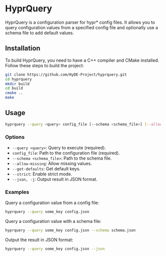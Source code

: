 # HyprQuery

HyprQuery is a configuration parser for hypr\* config files. It allows you to query configuration values from a specified config file and optionally use a schema file to add default values.

## Installation

To build HyprQuery, you need to have a C++ compiler and CMake installed. Follow these steps to build the project:

```sh
git clone https://github.com/HyDE-Project/hyprquery.git
cd hyprquery
mkdir build
cd build
cmake ..
make
```

## Usage

```sh
hyprquery --query <query> config_file [--schema <schema_file>] [--allow-missing] [--get-defaults] [--strict] [--json]
```

### Options

- `--query <query>`: Query to execute (required).
- `config_file`: Path to the configuration file (required).
- `--schema <schema_file>`: Path to the schema file.
- `--allow-missing`: Allow missing values.
- `--get-defaults`: Get default keys.
- `--strict`: Enable strict mode.
- `--json, -j`: Output result in JSON format.

### Examples

Query a configuration value from a config file:

```sh
hyprquery --query some_key config.json
```

Query a configuration value with a schema file:

```sh
hyprquery --query some_key config.json --schema schema.json
```

Output the result in JSON format:

```sh
hyprquery --query some_key config.json --json
```
